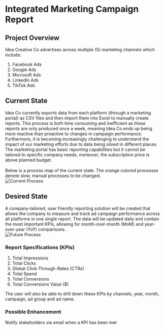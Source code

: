 # Integrated Marketing Campaign Report

## Project Overview
Idea Creative Co advertises across multiple (5) marketing channels which include:
1.	Facebook Ads
2.	Google Ads
3.	Microsoft Ads
4.	Linkedin Ads
5.	TikTok Ads

## Current State
Idea Co currently exports data from each platform (through a marketing portal) as CSV files and then import them into Excel to manually create reports. This process is both time consuming and inefficient as these reports are only produced once a week, meaning Idea Co ends up being more reactive than proactive to changes in campaign performance.
Furthermore, it is becoming increasingly challenging to understand the impact of our marketing efforts due to data being siloed in different places.
The marketing portal has basic reporting capabilities but it cannot be tailored to specific company needs, moreover, the subscription price is above planned budget.
<br>
<br> Below is a process map of the current state. The orange colored processes denote slow, manual processes to be changed.
<br>
![Current Process](https://github.com/omari20/marketing_campaign_integrated_report/assets/74761870/ed98ac02-bf14-424c-9650-9f1c35aeaf27)



## Desired State
A company-tailored, user friendly reporting solution will be created that allows the company to measure and track ad campaign performance across all platforms in one single report. The data will be updated daily and contain the most important KPIs, allowing for month-over-month (MoM) and year-over-year (YoY) comparisons.
<br>
![Future Process](https://github.com/omari20/marketing_campaign_integrated_report/assets/74761870/ced992bd-dd22-416f-ae65-88ac395d70f3)


### Report Specifications (KPIs)
1. Total Impressions
2. Total Clicks
3. Global Click-Through-Rates (CTRs)
4. Total Spend
5. Total Conversions
6. Total Conversions Value ($)

The user will also be able to drill down these KPIs by channels, year, month, campaign, ad group and ad name.

### Possible Enhancement
Notify stakeholders via email when a KPI has been met 

